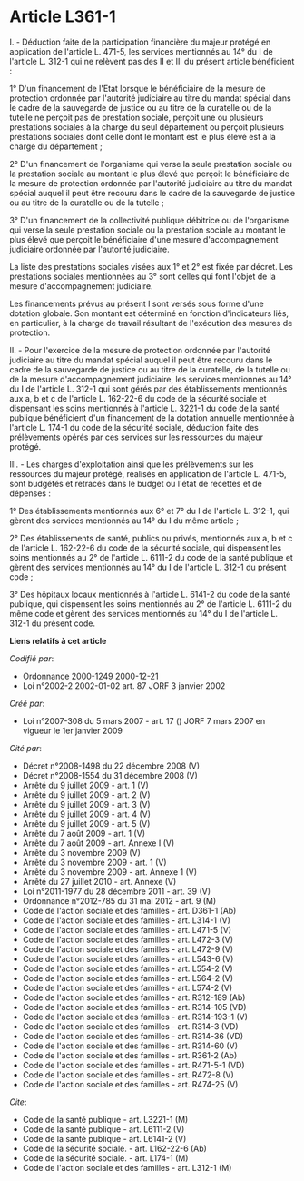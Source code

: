 # Article L361-1

I. - Déduction faite de la participation financière du majeur protégé en application de l'article L. 471-5, les services
mentionnés au 14° du I de l'article L. 312-1 qui ne relèvent pas des II et III du présent article bénéficient :

1° D'un financement de l'Etat lorsque le bénéficiaire de la mesure de protection ordonnée par l'autorité judiciaire au titre
du mandat spécial dans le cadre de la sauvegarde de justice ou au titre de la curatelle ou de la tutelle ne perçoit pas de
prestation sociale, perçoit une ou plusieurs prestations sociales à la charge du seul département ou perçoit plusieurs
prestations sociales dont celle dont le montant est le plus élevé est à la charge du département ;

2° D'un financement de l'organisme qui verse la seule prestation sociale ou la prestation sociale au montant le plus élevé
que perçoit le bénéficiaire de la mesure de protection ordonnée par l'autorité judiciaire au titre du mandat spécial auquel
il peut être recouru dans le cadre de la sauvegarde de justice ou au titre de la curatelle ou de la tutelle ;

3° D'un financement de la collectivité publique débitrice ou de l'organisme qui verse la seule prestation sociale ou la
prestation sociale au montant le plus élevé que perçoit le bénéficiaire d'une mesure d'accompagnement judiciaire ordonnée par
l'autorité judiciaire.

La liste des prestations sociales visées aux 1° et 2° est fixée par décret. Les prestations sociales mentionnées au 3° sont
celles qui font l'objet de la mesure d'accompagnement judiciaire.

Les financements prévus au présent I sont versés sous forme d'une dotation globale. Son montant est déterminé en fonction
d'indicateurs liés, en particulier, à la charge de travail résultant de l'exécution des mesures de protection.

II. - Pour l'exercice de la mesure de protection ordonnée par l'autorité judiciaire au titre du mandat spécial auquel il peut
être recouru dans le cadre de la sauvegarde de justice ou au titre de la curatelle, de la tutelle ou de la mesure
d'accompagnement judiciaire, les services mentionnés au 14° du I de l'article L. 312-1 qui sont gérés par des établissements
mentionnés aux a, b et c de l'article L. 162-22-6 du code de la sécurité sociale et dispensant les soins mentionnés à
l'article L. 3221-1 du code de la santé publique bénéficient d'un financement de la dotation annuelle mentionnée à l'article
L. 174-1 du code de la sécurité sociale, déduction faite des prélèvements opérés par ces services sur les ressources du
majeur protégé.

III. - Les charges d'exploitation ainsi que les prélèvements sur les ressources du majeur protégé, réalisés en application de
l'article L. 471-5, sont budgétés et retracés dans le budget ou l'état de recettes et de dépenses :

1° Des établissements mentionnés aux 6° et 7° du I de l'article L. 312-1, qui gèrent des services mentionnés au 14° du I du
même article ;

2° Des établissements de santé, publics ou privés, mentionnés aux a, b et c de l'article L. 162-22-6 du code de la sécurité
sociale, qui dispensent les soins mentionnés au 2° de l'article L. 6111-2 du code de la santé publique et gèrent des services
mentionnés au 14° du I de l'article L. 312-1 du présent code ;

3° Des hôpitaux locaux mentionnés à l'article L. 6141-2 du code de la santé publique, qui dispensent les soins mentionnés au
2° de l'article L. 6111-2 du même code et gèrent des services mentionnés au 14° du I de l'article L. 312-1 du présent code.

**Liens relatifs à cet article**

_Codifié par_:

  - Ordonnance 2000-1249 2000-12-21
  - Loi n°2002-2 2002-01-02 art. 87 JORF 3 janvier 2002

_Créé par_:

  - Loi n°2007-308 du 5 mars 2007 - art. 17 () JORF 7 mars 2007 en vigueur le 1er janvier 2009

_Cité par_:

  - Décret n°2008-1498 du 22 décembre 2008 (V)
  - Décret n°2008-1554 du 31 décembre 2008 (V)
  - Arrêté du 9 juillet 2009 - art. 1 (V)
  - Arrêté du 9 juillet 2009 - art. 2 (V)
  - Arrêté du 9 juillet 2009 - art. 3 (V)
  - Arrêté du 9 juillet 2009 - art. 4 (V)
  - Arrêté du 9 juillet 2009 - art. 5 (V)
  - Arrêté du 7 août 2009 - art. 1 (V)
  - Arrêté du 7 août 2009 - art. Annexe I (V)
  - Arrêté du 3 novembre 2009 (V)
  - Arrêté du 3 novembre 2009 - art. 1 (V)
  - Arrêté du 3 novembre 2009 - art. Annexe 1 (V)
  - Arrêté du 27 juillet 2010 - art. Annexe (V)
  - Loi n°2011-1977 du 28 décembre 2011 - art. 39 (V)
  - Ordonnance n°2012-785 du 31 mai 2012 - art. 9 (M)
  - Code de l'action sociale et des familles - art. D361-1 (Ab)
  - Code de l'action sociale et des familles - art. L314-1 (V)
  - Code de l'action sociale et des familles - art. L471-5 (V)
  - Code de l'action sociale et des familles - art. L472-3 (V)
  - Code de l'action sociale et des familles - art. L472-9 (V)
  - Code de l'action sociale et des familles - art. L543-6 (V)
  - Code de l'action sociale et des familles - art. L554-2 (V)
  - Code de l'action sociale et des familles - art. L564-2 (V)
  - Code de l'action sociale et des familles - art. L574-2 (V)
  - Code de l'action sociale et des familles - art. R312-189 (Ab)
  - Code de l'action sociale et des familles - art. R314-105 (VD)
  - Code de l'action sociale et des familles - art. R314-193-1 (V)
  - Code de l'action sociale et des familles - art. R314-3 (VD)
  - Code de l'action sociale et des familles - art. R314-36 (VD)
  - Code de l'action sociale et des familles - art. R314-60 (V)
  - Code de l'action sociale et des familles - art. R361-2 (Ab)
  - Code de l'action sociale et des familles - art. R471-5-1 (VD)
  - Code de l'action sociale et des familles - art. R472-8 (V)
  - Code de l'action sociale et des familles - art. R474-25 (V)

_Cite_:

  - Code de la santé publique - art. L3221-1 (M)
  - Code de la santé publique - art. L6111-2 (V)
  - Code de la santé publique - art. L6141-2 (V)
  - Code de la sécurité sociale. - art. L162-22-6 (Ab)
  - Code de la sécurité sociale. - art. L174-1 (M)
  - Code de l'action sociale et des familles - art. L312-1 (M)
